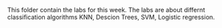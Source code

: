 This folder contain the labs for this week.
The labs are about differnt classification algorithms KNN, Descion Trees, SVM, Logistic regression.
